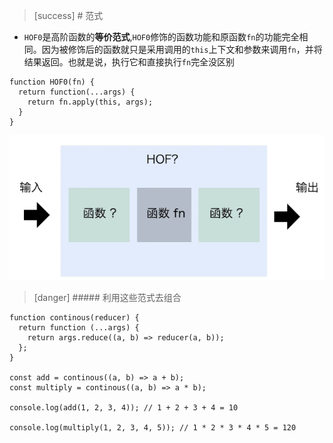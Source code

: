 >[success] # 范式
* `HOF0`是高阶函数的**等价范式**,`HOF0`修饰的函数功能和原函数`fn`的功能完全相同。因为被修饰后的函数就只是采用调用的`this`上下文和参数来调用`fn`，并将结果返回。也就是说，执行它和直接执行`fn`完全没区别
~~~
function HOF0(fn) {
  return function(...args) {
    return fn.apply(this, args);
  }
}
~~~
![](images/screenshot_1661064097808.png)

>[danger] ##### 利用这些范式去组合
~~~
function continous(reducer) {
  return function (...args) {
    return args.reduce((a, b) => reducer(a, b));
  };
}

const add = continous((a, b) => a + b);
const multiply = continous((a, b) => a * b);

console.log(add(1, 2, 3, 4)); // 1 + 2 + 3 + 4 = 10

console.log(multiply(1, 2, 3, 4, 5)); // 1 * 2 * 3 * 4 * 5 = 120
~~~
